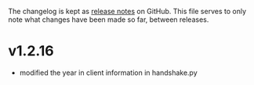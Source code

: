 The changelog is kept as [release notes](https://github.com/smok-serwis/coolamqp/releases/)
on GitHub. This file serves to only note what changes
have been made so far, between releases.

# v1.2.16

* modified the year in client information in handshake.py
